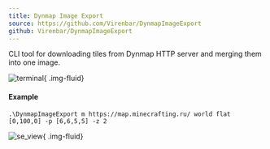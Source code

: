 ```yaml
---
title: Dynmap Image Export
source: https://github.com/Virenbar/DynmapImageExport
github: Virenbar/DynmapImageExport
---
```

CLI tool for downloading tiles from Dynmap HTTP server and merging them into one image.

![terminal](/images/dynmap-image-export/terminal.gif){ .img-fluid}

#### Example

`.\DynmapImageExport m https://map.minecrafting.ru/ world flat [0,100,0] -p [6,6,5,5] -z 2`

![se_view](/images/dynmap-image-export/Minecrafting.ru-se_view.png){ .img-fluid}
